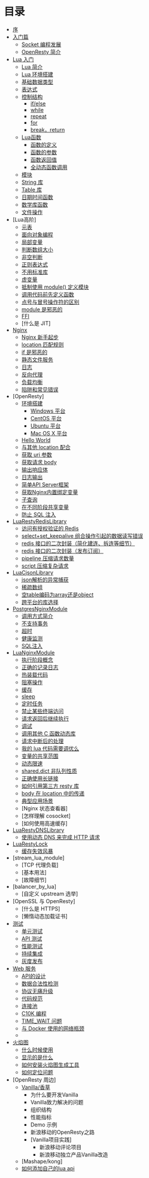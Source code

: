 # 目录

* [序](README.md)
* [入门篇](README.md)
    * [Socket 编程发展](base/web_evolution.md)
    * [OpenResty 简介](base/intro.md)
* [Lua 入门](lua/main.md)
    * [Lua 简介](lua/brief.md)
    * [Lua 环境搭建](lua/build_env.md)
    * [基础数据类型](lua/class.md)
    * [表达式](lua/operator.md)
    * [控制结构](lua/control_structrues.md)
        * [if/else](lua/if_else.md)
        * [while](lua/while.md)
        * [repeat](lua/repeat.md)
        * [for](lua/for.md)
        * [break，return](lua/break.md)
    * [Lua函数](lua/function_descrip.md)
        * [函数的定义](lua/function_define.md)
        * [函数的参数](lua/function_parameter.md)
        * [函数返回值](lua/function_result.md)
        * [全动态函数调用](lua/call_user_func_array.md)
    * [模块](lua/module.md)
    * [String 库](lua/string_library.md)
    * [Table 库](lua/table_library.md)
    * [日期时间函数](lua/time_date_function.md)
    * [数学库函数](lua/math_library.md)
    * [文件操作](lua/file.md)
* [Lua高阶]
    * [元表](lua/metatable.md)
    * [面向对象编程](lua/object_oriented.md)
    * [局部变量](lua/local.md)
    * [判断数组大小](lua/array_size.md)
    * [非空判断](lua/not_nill.md)
    * [正则表达式](lua/re.md)
    * [不用标准库](lua/not_use_lib.md)
    * [虚变量](lua/dummy_var.md)
    * [抵制使用 module() 定义模块](lua/not_use_module.md)
    * [调用代码前先定义函数](lua/function_before_use.md)
    * [点号与冒号操作符的区别](lua/dot_diff.md)
    * [module 是邪恶的](lua/module_is_evil.md)
    * [FFI](lua/FFI.md)
    * [什么是 JIT]
* [Nginx](ngx/nginx.md)
    * [Nginx 新手起步](ngx/nginx_brief.md)
    * [location 匹配规则](ngx/nginx_local_pcre.md)
    * [if 是邪恶的](ngx/if_is_evil.md)
    * [静态文件服务](ngx/static_file.md)
    * [日志](ngx/nginx_log.md)
    * [反向代理](ngx/reverse_proxy.md)
    * [负载均衡](ngx/balancer.md)
    * [陷阱和常见错误](ngx/pitfalls_and_common_mistakes.md)
* [OpenResty]
    * [环境搭建](openresty/install.md)
        * [Windows 平台](openresty/install_on_windows.md)
        * [CentOS 平台](openresty/install_on_centos.md)
        * [Ubuntu 平台](openresty/install_on_ubuntu.md)
        * [Mac OS X 平台](openresty/install_osx.md)
    * [Hello World](openresty/helloworld.md)
    * [与其他 location 配合](openresty/work_with_location.md)
    * [获取 uri 参数](openresty/get_url_param.md)
    * [获取请求 body](openresty/get_req_body.md)
    * [输出响应体](openresty/response.md)
    * [日志输出](openresty/log_response.md)
    * [简单API Server框架](openresty/simple_api.md)
    * [获取Nginx内置绑定变量](openresty/inline_var.md)
    * [子查询](openresty/sub_request.md)
    * [在不同阶段共享变量](openresty/share_var.md)
    * [防止 SQL 注入](openresty/safe_sql.md)
* [LuaRestyRedisLibrary](redis.md)
    * [访问有授权验证的 Redis](redis/auth_connect.md)
    * [select+set_keepalive 组合操作引起的数据读写错误](redis/select-keeplive.md)
    * [redis 接口的二次封装（简化建连、拆连等细节）](redis/out_package.md)
    * [redis 接口的二次封装（发布订阅）](redis/pub_sub_package.md)
    * [pipeline 压缩请求数量](redis/pipeline.md)
    * [script 压缩复杂请求](redis/script.md)
* [LuaCjsonLibrary](json.md)
    * [json解析的异常捕获](json/parse_exception.md)
    * [稀疏数组](json/sparse_array.md)
    * [空table编码为array还是object](json/array_or_object.md)
    * [跨平台的库选择](json/cross_os.md)
* [PostgresNginxModule](postgres.md)
    * [调用方式简介](postgres/how_to_use.md)
    * [不支持事务](postgres/not_support_transaction.md)
    * [超时](postgres/timeout.md)
    * [健康监测](postgres/health_check.md)
    * [SQL注入](postgres/sql_inject.md)
* [LuaNginxModule](ngx_lua.md)
    * [执行阶段概念](ngx_lua/phase.md)
    * [正确的记录日志](ngx_lua/log.md)
    * [热装载代码](ngx_lua/hot_load.md)
    * [阻塞操作](ngx_lua/block_io.md)
    * [缓存](ngx_lua/cache.md)
    * [sleep](ngx_lua/sleep.md)
    * [定时任务](ngx_lua/timer.md)
    * [禁止某些终端访问](ngx_lua/allow_deny.md)
    * [请求返回后继续执行](ngx_lua/continue_after_eof.md)
    * [调试](ngx_lua/debug.md)
    * [调用其他 C 函数动态库](ngx_lua/ffi.md)
    * [请求中断后的处理](ngx_lua/on_abort.md)
    * [我的 lua 代码需要调优么](ngx_lua/lua_opt.md)
    * [变量的共享范围](ngx_lua/lua-variable-scope.md)
    * [动态限速](ngx_lua/lua-limit.md)
    * [shared.dict 非队列性质](ngx_lua/shared_get_keys.md)
    * [正确使用长链接](ngx_lua/keepalive.md)
    * [如何引用第三方 resty 库](ngx_lua/how_use_third_lib.md)
    * [body 在 location 中的传递](ngx_lua/capture.md)
    * [典型应用场景](ngx_lua/use_case.md)
    * [Nginx 状态查看器]
    * [怎样理解 cosocket]
    * [如何使用高速缓存]
* [LuaRestyDNSLibrary](dns/main.md)
    * [使用动态 DNS 来完成 HTTP 请求](dns/use_dynamic_dns.md)
* [LuaRestyLock](lock.md)
    * [缓存失效风暴](lock/cache-miss-storm.md)
* [stream_lua_module]
    * [TCP 代理负载]
    * [基本用法]
    * [故障细节]
* [balancer_by_lua]
    * [自定义 upstream 选举]
* [OpenSSL 与 OpenResty]
    * [什么是 HTTPS]
    * [懒惰动态加载证书]
* [测试](test.md)
    * [单元测试](test/unittest.md)
    * [API 测试](test/apitest.md)
    * [性能测试](test/performance_test.md)
    * [持续集成](test/ci.md)
    * [灰度发布](test/abtest.md)
* [Web 服务](web.md)
    * [API的设计](web/api.md)
    * [数据合法性检测](web/check_data_valid.md)
    * [协议无痛升级](web/switch_protocol.md)
    * [代码规范](web/code_style.md)
    * [连接池](web/conn_pool.md)
    * [C10K 编程](web/c10k.md)
    * [TIME_WAIT 问题](web/time_wait.md)
    * [与 Docker 使用的网络瓶颈](web/docker.md)
    *
* [火焰图](flame_graph.md)
    * [什么时候使用](flame_graph/when.md)
    * [显示的是什么](flame_graph/what.md)
    * [如何安装火焰图生成工具](flame_graph/install.md)
    * [如何定位问题](flame_graph/how.md)
* [OpenResty 周边]
    * [Vanilla/香草](web/vanilla/intro.md)
        * 为什么要开发Vanilla
        * Vanilla致力解决的问题
        * 组织结构
        * 性能指标
        * Demo 示例
        * 新浪移动的OpenResty之路
        * [Vanilla项目实践]
            * 新浪移动评论项目
            * 新浪移动独立产品Vanilla改造
    * [Mashape/kong]
    * [如何添加自己的lua api](others/add_new_lua_api.md)
